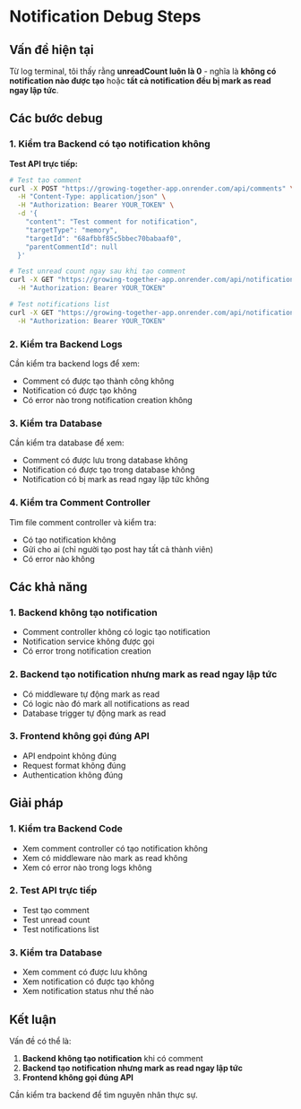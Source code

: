 # Notification Debug Steps

## Vấn đề hiện tại

Từ log terminal, tôi thấy rằng **unreadCount luôn là 0** - nghĩa là **không có notification nào được tạo** hoặc **tất cả notification đều bị mark as read ngay lập tức**.

## Các bước debug

### 1. Kiểm tra Backend có tạo notification không

**Test API trực tiếp:**

```bash
# Test tạo comment
curl -X POST "https://growing-together-app.onrender.com/api/comments" \
  -H "Content-Type: application/json" \
  -H "Authorization: Bearer YOUR_TOKEN" \
  -d '{
    "content": "Test comment for notification",
    "targetType": "memory",
    "targetId": "68afbbf85c5bbec70babaaf0",
    "parentCommentId": null
  }'

# Test unread count ngay sau khi tạo comment
curl -X GET "https://growing-together-app.onrender.com/api/notifications/unread-count" \
  -H "Authorization: Bearer YOUR_TOKEN"

# Test notifications list
curl -X GET "https://growing-together-app.onrender.com/api/notifications" \
  -H "Authorization: Bearer YOUR_TOKEN"
```

### 2. Kiểm tra Backend Logs

Cần kiểm tra backend logs để xem:

- Comment có được tạo thành công không
- Notification có được tạo không
- Có error nào trong notification creation không

### 3. Kiểm tra Database

Cần kiểm tra database để xem:

- Comment có được lưu trong database không
- Notification có được tạo trong database không
- Notification có bị mark as read ngay lập tức không

### 4. Kiểm tra Comment Controller

Tìm file comment controller và kiểm tra:

- Có tạo notification không
- Gửi cho ai (chỉ người tạo post hay tất cả thành viên)
- Có error nào không

## Các khả năng

### 1. Backend không tạo notification

- Comment controller không có logic tạo notification
- Notification service không được gọi
- Có error trong notification creation

### 2. Backend tạo notification nhưng mark as read ngay lập tức

- Có middleware tự động mark as read
- Có logic nào đó mark all notifications as read
- Database trigger tự động mark as read

### 3. Frontend không gọi đúng API

- API endpoint không đúng
- Request format không đúng
- Authentication không đúng

## Giải pháp

### 1. Kiểm tra Backend Code

- Xem comment controller có tạo notification không
- Xem có middleware nào mark as read không
- Xem có error nào trong logs không

### 2. Test API trực tiếp

- Test tạo comment
- Test unread count
- Test notifications list

### 3. Kiểm tra Database

- Xem comment có được lưu không
- Xem notification có được tạo không
- Xem notification status như thế nào

## Kết luận

Vấn đề có thể là:

1. **Backend không tạo notification** khi có comment
2. **Backend tạo notification nhưng mark as read ngay lập tức**
3. **Frontend không gọi đúng API**

Cần kiểm tra backend để tìm nguyên nhân thực sự.
